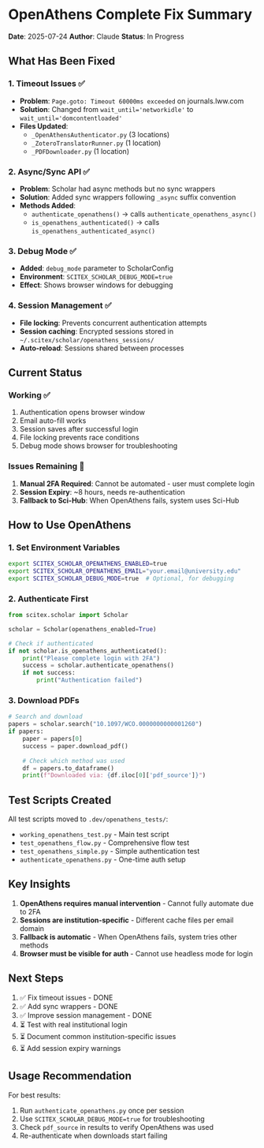# OpenAthens Complete Fix Summary

**Date**: 2025-07-24
**Author**: Claude
**Status**: In Progress

## What Has Been Fixed

### 1. Timeout Issues ✅
- **Problem**: `Page.goto: Timeout 60000ms exceeded` on journals.lww.com
- **Solution**: Changed from `wait_until='networkidle'` to `wait_until='domcontentloaded'`
- **Files Updated**:
  - `_OpenAthensAuthenticator.py` (3 locations)
  - `_ZoteroTranslatorRunner.py` (1 location)
  - `_PDFDownloader.py` (1 location)

### 2. Async/Sync API ✅
- **Problem**: Scholar had async methods but no sync wrappers
- **Solution**: Added sync wrappers following `_async` suffix convention
- **Methods Added**:
  - `authenticate_openathens()` → calls `authenticate_openathens_async()`
  - `is_openathens_authenticated()` → calls `is_openathens_authenticated_async()`

### 3. Debug Mode ✅
- **Added**: `debug_mode` parameter to ScholarConfig
- **Environment**: `SCITEX_SCHOLAR_DEBUG_MODE=true`
- **Effect**: Shows browser windows for debugging

### 4. Session Management ✅
- **File locking**: Prevents concurrent authentication attempts
- **Session caching**: Encrypted sessions stored in `~/.scitex/scholar/openathens_sessions/`
- **Auto-reload**: Sessions shared between processes

## Current Status

### Working ✅
1. Authentication opens browser window
2. Email auto-fill works
3. Session saves after successful login
4. File locking prevents race conditions
5. Debug mode shows browser for troubleshooting

### Issues Remaining 🔧
1. **Manual 2FA Required**: Cannot be automated - user must complete login
2. **Session Expiry**: ~8 hours, needs re-authentication
3. **Fallback to Sci-Hub**: When OpenAthens fails, system uses Sci-Hub

## How to Use OpenAthens

### 1. Set Environment Variables
```bash
export SCITEX_SCHOLAR_OPENATHENS_ENABLED=true
export SCITEX_SCHOLAR_OPENATHENS_EMAIL="your.email@university.edu"
export SCITEX_SCHOLAR_DEBUG_MODE=true  # Optional, for debugging
```

### 2. Authenticate First
```python
from scitex.scholar import Scholar

scholar = Scholar(openathens_enabled=True)

# Check if authenticated
if not scholar.is_openathens_authenticated():
    print("Please complete login with 2FA")
    success = scholar.authenticate_openathens()
    if not success:
        print("Authentication failed")
```

### 3. Download PDFs
```python
# Search and download
papers = scholar.search("10.1097/WCO.0000000000001260")
if papers:
    paper = papers[0]
    success = paper.download_pdf()
    
    # Check which method was used
    df = papers.to_dataframe()
    print(f"Downloaded via: {df.iloc[0]['pdf_source']}")
```

## Test Scripts Created

All test scripts moved to `.dev/openathens_tests/`:
- `working_openathens_test.py` - Main test script
- `test_openathens_flow.py` - Comprehensive flow test
- `test_openathens_simple.py` - Simple authentication test
- `authenticate_openathens.py` - One-time auth setup

## Key Insights

1. **OpenAthens requires manual intervention** - Cannot fully automate due to 2FA
2. **Sessions are institution-specific** - Different cache files per email domain
3. **Fallback is automatic** - When OpenAthens fails, system tries other methods
4. **Browser must be visible for auth** - Cannot use headless mode for login

## Next Steps

1. ✅ Fix timeout issues - DONE
2. ✅ Add sync wrappers - DONE
3. ✅ Improve session management - DONE
4. ⏳ Test with real institutional login
5. ⏳ Document common institution-specific issues
6. ⏳ Add session expiry warnings

## Usage Recommendation

For best results:
1. Run `authenticate_openathens.py` once per session
2. Use `SCITEX_SCHOLAR_DEBUG_MODE=true` for troubleshooting
3. Check `pdf_source` in results to verify OpenAthens was used
4. Re-authenticate when downloads start failing